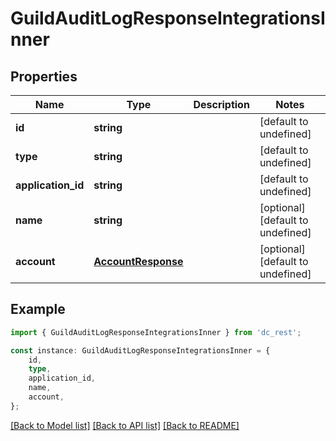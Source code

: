 # GuildAuditLogResponseIntegrationsInner


## Properties

Name | Type | Description | Notes
------------ | ------------- | ------------- | -------------
**id** | **string** |  | [default to undefined]
**type** | **string** |  | [default to undefined]
**application_id** | **string** |  | [default to undefined]
**name** | **string** |  | [optional] [default to undefined]
**account** | [**AccountResponse**](AccountResponse.md) |  | [optional] [default to undefined]

## Example

```typescript
import { GuildAuditLogResponseIntegrationsInner } from 'dc_rest';

const instance: GuildAuditLogResponseIntegrationsInner = {
    id,
    type,
    application_id,
    name,
    account,
};
```

[[Back to Model list]](../README.md#documentation-for-models) [[Back to API list]](../README.md#documentation-for-api-endpoints) [[Back to README]](../README.md)
